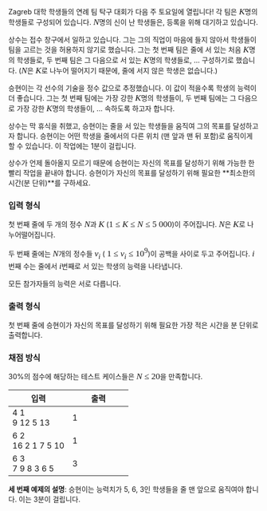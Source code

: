 <style type="text/css">
.tex-span {
    font-size: 125%;
    font-family: times new roman;
}
.tex-formula {
    vertical-align: middle;
    margin: 0;
    border:medium none;
    position: relative;
    bottom: 2px;
}
</style>


Zagreb 대학 학생들의 연례 팀 탁구 대회가 다음 주 토요일에 열립니다! 각 팀은 <span class="tex-span"><i>K</i></span>명의 학생들로 구성되어 있습니다. <span class="tex-span"><i>N</i></span>명의 신이 난 학생들은, 등록을 위해 대기하고 있습니다.

상수는 접수 창구에서 일하고 있습니다. 그는 그의 직업이 마음에 들지 않아서 학생들이 팀을 고르는 것을 허용하지 않기로 했습니다. 그는 첫 번째 팀은 줄에 서 있는 처음 <span class="tex-span"><i>K</i></span>명의 학생들로, 두 번째 팀은 그 다음으로 서 있는 <span class="tex-span"><i>K</i></span>명의 학생들로, ... 구성하기로 했습니다. (<span class="tex-span"><i>N</i></span>은 <span class="tex-span"><i>K</i></span>로 나누어 떨어지기 때문에, 줄에 서지 않은 학생은 없습니다.)

승현이는 각 선수의 기술을 정수 값으로 추정했습니다. 이 값이 적을수록 학생의 능력이 더 좋습니다. 그는 첫 번째 팀에는 가장 강한 <span class="tex-span"><i>K</i></span>명의 학생들이, 두 번째 팀에는 그 다음으로 가장 강한 <span class="tex-span"><i>K</i></span>명의 학생들이, ... 속하도록 하고자 합니다.

상수는 막 휴식을 취했고, 승현이는 줄을 서 있는 학생들을 움직여 그의 목표를 달성하고자 합니다. 승현이는 어떤 학생을 줄에서의 다른 위치 (맨 앞과 맨 뒤 포함)로 움직이게 할 수 있습니다. 이 작업에는 1분이 걸립니다.

상수가 언제 돌아올지 모르기 때문에 승현이는 자신의 목표를 달성하기 위해 가능한 한 빨리 작업을 끝내야 합니다. 승현이가 자신의 목표를 달성하기 위해 필요한 **최소한의 시간(분 단위)**를 구하세요.

### 입력 형식

첫 번째 줄에 두 개의 정수 <span class="tex-span"><i>N</i></span>과 <span class="tex-span"><i>K</i></span> (<span class="tex-span">1 &le; <i>K</i> &le; <i>N</i> &le; 5 000</span>)이 주어집니다. <span class="tex-span"><i>N</i></span>은 <span class="tex-span"><i>K</i></span>로 나누어떨어집니다.

두 번째 줄에는 <span class="tex-span"><i>N</i></span>개의 정수들 <span class="tex-span"><i>v<sub>i</sub></i></span> ( <span class="tex-span">1 &le; <i>v<sub>i</sub></i> &le; 10<sup>9</sup></span>)이 공백을 사이로 두고 주어집니다. <span class="tex-span"><i>i</i></span>번째 수는 줄에서 <span class="tex-span"><i>i</i></span>번째로 서 있는 학생의 능력을 나타냅니다.

모든 참가자들의 능력은 서로 다릅니다.

### 출력 형식

첫 번째 줄에 승현이가 자신의 목표를 달성하기 위해 필요한 가장 적은 시간을 분 단위로 출력합니다.

### 채점 방식

30%의 점수에 해당하는 테스트 케이스들은 <span class="tex-span"><i>N</i> &le; 20</span>을 만족합니다.

<table class='table table-bordered table-condensed'>
 <thead>
  <tr>
   <th style="width: 50%;">입력</th>
   <th style="width: 50%;">출력</th>
  </tr>
 </thead>
 <tbody>
  <tr>
   <td class="code-font">4 1<br>
9 12 5 13</td>
   <td class="code-font">1</td>
  </tr>
  <tr>
   <td class="code-font">6 2<br>
16 2 1 7 5 10</td>
   <td class="code-font">1</td>
  </tr>
  <tr>
   <td class="code-font">6 3<br>
7 9 8 3 6 5</td>
   <td class="code-font">3</td>
  </tr>
 </tbody>
</table>

**세 번째 예제의 설명**: 승현이는 능력치가 5, 6, 3인 학생들을 줄 맨 앞으로 움직여야 합니다. 이는 3분이 걸립니다.